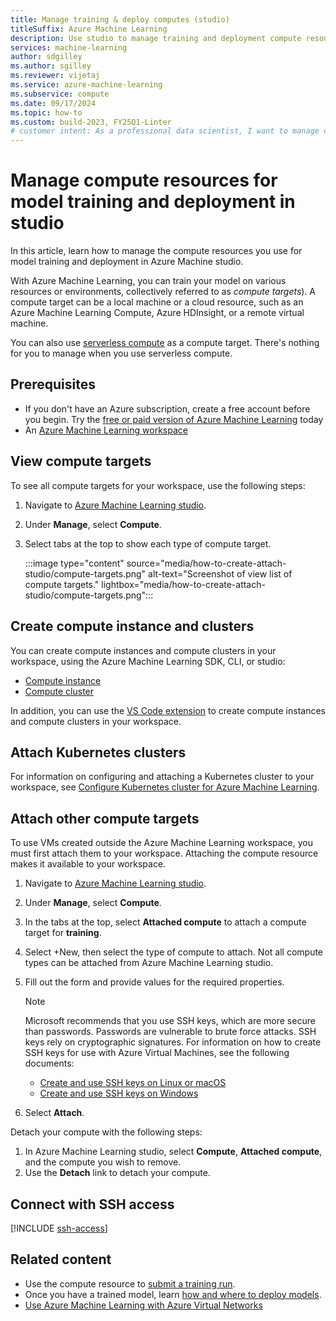 ```yaml
---
title: Manage training & deploy computes (studio)
titleSuffix: Azure Machine Learning
description: Use studio to manage training and deployment compute resources (compute targets) for machine learning.
services: machine-learning
author: sdgilley
ms.author: sgilley
ms.reviewer: vijetaj
ms.service: azure-machine-learning
ms.subservice: compute
ms.date: 09/17/2024
ms.topic: how-to
ms.custom: build-2023, FY25Q1-Linter
# customer intent: As a professional data scientist, I want to manage compute resources for model training and deployment in Azure Machine Learning studio.
---
```


# Manage compute resources for model training and deployment in studio

In this article, learn how to manage the compute resources you use for model training and deployment in Azure Machine studio. 

With Azure Machine Learning, you can train your model on various resources or environments, collectively referred to as _compute targets_). A compute target can be a local machine or a cloud resource, such as an Azure Machine Learning Compute, Azure HDInsight, or a remote virtual machine. 

You can also use [serverless compute](./how-to-use-serverless-compute.md) as a compute target. There's nothing for you to manage when you use serverless compute.

## Prerequisites

* If you don't have an Azure subscription, create a free account before you begin. Try the [free or paid version of Azure Machine Learning](https://azure.microsoft.com/free/) today
* An [Azure Machine Learning workspace](quickstart-create-resources.md)

## View compute targets

To see all compute targets for your workspace, use the following steps:

1. Navigate to [Azure Machine Learning studio](https://ml.azure.com).
 
1. Under __Manage__, select __Compute__.

1. Select tabs at the top to show each type of compute target.

    :::image type="content" source="media/how-to-create-attach-studio/compute-targets.png" alt-text="Screenshot of view list of compute targets." lightbox="media/how-to-create-attach-studio/compute-targets.png":::

## Create compute instance and clusters

You can create compute instances and compute clusters in your workspace, using the Azure Machine Learning SDK, CLI, or studio:

* [Compute instance](how-to-create-compute-instance.md)
* [Compute cluster](how-to-create-attach-compute-cluster.md)

In addition, you can use the [VS Code extension](how-to-manage-resources-vscode.md#compute-clusters) to create compute instances and compute clusters in your workspace.

## Attach Kubernetes clusters

For information on configuring and attaching a Kubernetes cluster to your workspace, see [Configure Kubernetes cluster for Azure Machine Learning](how-to-attach-kubernetes-anywhere.md).

## <a name="other-compute-targets"></a>Attach other compute targets

To use VMs created outside the Azure Machine Learning workspace, you must first attach them to your workspace. Attaching the compute resource makes it available to your workspace. 

1. Navigate to [Azure Machine Learning studio](https://ml.azure.com).
 
1. Under __Manage__, select __Compute__.

1. In the tabs at the top, select **Attached compute** to attach a compute target for **training**. 

1. Select +New, then select the type of compute to attach. Not all compute types can be attached from Azure Machine Learning studio.

1. Fill out the form and provide values for the required properties.

    > [!NOTE]
    > Microsoft recommends that you use SSH keys, which are more secure than passwords. Passwords are vulnerable to brute force attacks. SSH keys rely on cryptographic signatures. For information on how to create SSH keys for use with Azure Virtual Machines, see the following documents:
    >
    > * [Create and use SSH keys on Linux or macOS](/azure/virtual-machines/linux/mac-create-ssh-keys)
    > * [Create and use SSH keys on Windows](/azure/virtual-machines/linux/ssh-from-windows)

1. Select __Attach__.


Detach your compute with the following steps:

1. In Azure Machine Learning studio, select __Compute__, __Attached compute__, and the compute you wish to remove.
1. Use the __Detach__ link to detach your compute.

## Connect with SSH access

[!INCLUDE [ssh-access](includes/machine-learning-ssh-access.md)]

## Related content

* Use the compute resource to [submit a training run](how-to-train-model.md).
* Once you have a trained model, learn [how and where to deploy models](how-to-deploy-online-endpoints.md).
* [Use Azure Machine Learning with Azure Virtual Networks](./how-to-network-security-overview.md)
